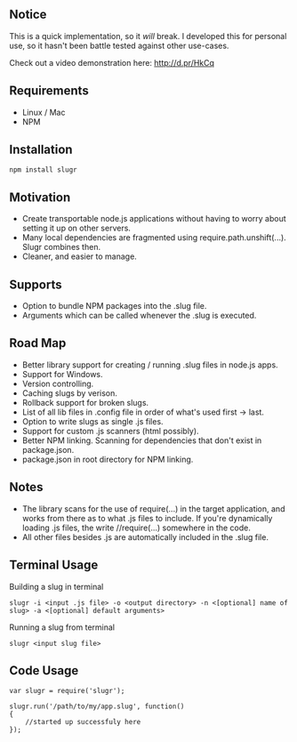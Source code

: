 Notice
------

This is a quick implementation, so it *will* break. I developed this for personal use, so it hasn't been battle tested against other use-cases.

Check out a video demonstration here: http://d.pr/HkCq

Requirements
------------

* Linux / Mac 
* NPM

Installation
------------

	npm install slugr
	
Motivation
----------

* Create transportable node.js applications without having to worry about setting it up on other servers.
* Many local dependencies are fragmented using require.path.unshift(...). Slugr combines then.
* Cleaner, and easier to manage.


Supports
--------

* Option to bundle NPM packages into the .slug file.
* Arguments which can be called whenever the .slug is executed.


Road Map
--------

* Better library support for creating / running .slug files in node.js apps.
* Support for Windows.
* Version controlling.
* Caching slugs by verison.
* Rollback support for broken slugs.
* List of all lib files in .config file in order of what's used first -> last.
* Option to write slugs as single .js files.
* Support for custom .js scanners (html possibly).
* Better NPM linking. Scanning for dependencies that don't exist in package.json.
* package.json in root directory for NPM linking.


Notes
-----

* The library scans for the use of require(...) in the target application, and works from there as to what .js files to include. If you're dynamically loading .js files, the write //require(...) somewhere in the code.
* All other files besides .js are automatically included in the .slug file.

Terminal Usage
---------------

Building a slug in terminal
	
	slugr -i <input .js file> -o <output directory> -n <[optional] name of slug> -a <[optional] default arguments>
	
Running a slug from terminal
	
	slugr <input slug file>
	
Code Usage
-----------

	var slugr = require('slugr');
	
	slugr.run('/path/to/my/app.slug', function()
	{
		//started up successfuly here
	});
	
	


	


